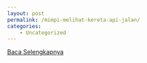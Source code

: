 ```yaml
---
layout: post
permalink: /mimpi-melihat-kereta-api-jalan/
categories:
    - Uncategorized
---
```


[Baca Selengkapnya](/03)